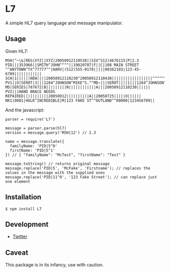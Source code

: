 L7
======

A simple HL7 query language and message manipulator.

Usage
----

Given HL7:

    MSH|^~\&|REG|XYZ||XYZ|20050912110538||SIU^S12|4676115|P|2.3
    PID|||353966||SMITH^JOHN^^^^||19820707|F||C|108 MAIN STREET ^^ANYTOWN^TX^77777^^|HARV|(512)555-0170|||||00362103|123-45-6789||||||||||||
    SCH|1||||||NEW||||20050912110230^20050912110430||||||||||||||||||^^^^^^||3|
    PV1||O|SEROT|3|||1284^JOHNSON^MIKE^S.^^MD~|||SEROT||||1|||1284^JOHNSON^MIKE^S.^^ MD|SERIES|787672|B|||||||||N||||||||||||A|||20050912110230|||||| PV2|||HAND BRACE NEEDS REPAIRED|||||||||||20050912||||||||||A||20050725|||||O||||||
    NK1|0001|HULK^INCREDIBLE|M|123 FAKE ST^^OUTLAND^^00000|123456789||

And the javascript:

    parser = require('L7')

    message = parser.parse(hl7)
    version = message.query('MSH|12') // 2.3

    name = message.translate({
      familyName: 'PID|5^0'
      firstName: 'PID|5^1'
    }) // { "familyName": "McTest", "firstName": "Test" }

    message.toString() // returns original message
    message.replace('PID|5', 'McFake', 'Firstname'); // replaces the values in the message with the supplied ones
    message.replace('PID|11^0', '123 Fake Street'); // can replace just one element

Installation
------------

    $ npm install L7

Development
-----------

  * [Twitter](http://twitter.com/wombleton)

Caveat
------

This package is in its infancy, use with caution.
